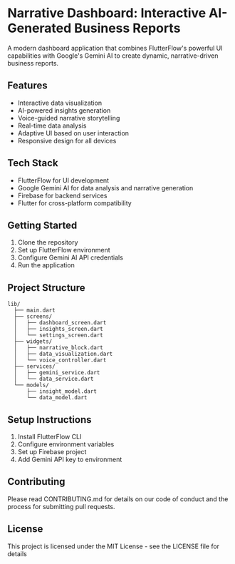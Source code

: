 # Narrative Dashboard: Interactive AI-Generated Business Reports

A modern dashboard application that combines FlutterFlow's powerful UI capabilities with Google's Gemini AI to create dynamic, narrative-driven business reports.

## Features

- Interactive data visualization
- AI-powered insights generation
- Voice-guided narrative storytelling
- Real-time data analysis
- Adaptive UI based on user interaction
- Responsive design for all devices

## Tech Stack

- FlutterFlow for UI development
- Google Gemini AI for data analysis and narrative generation
- Firebase for backend services
- Flutter for cross-platform compatibility

## Getting Started

1. Clone the repository
2. Set up FlutterFlow environment
3. Configure Gemini AI API credentials
4. Run the application

## Project Structure

```
lib/
  ├── main.dart
  ├── screens/
  │   ├── dashboard_screen.dart
  │   ├── insights_screen.dart
  │   └── settings_screen.dart
  ├── widgets/
  │   ├── narrative_block.dart
  │   ├── data_visualization.dart
  │   └── voice_controller.dart
  ├── services/
  │   ├── gemini_service.dart
  │   └── data_service.dart
  └── models/
      ├── insight_model.dart
      └── data_model.dart
```

## Setup Instructions

1. Install FlutterFlow CLI
2. Configure environment variables
3. Set up Firebase project
4. Add Gemini API key to environment

## Contributing

Please read CONTRIBUTING.md for details on our code of conduct and the process for submitting pull requests.

## License

This project is licensed under the MIT License - see the LICENSE file for details 